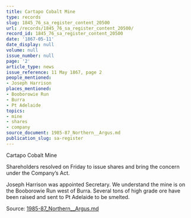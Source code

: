 ```yaml
---
title: Cartapo Cobalt Mine
type: records
slug: 1845_76_sa_register_content_20500
url: /records/1845_76_sa_register_content_20500/
record_id: 1845_76_sa_register_content_20500
date: '1867-05-11'
date_display: null
volume: null
issue_number: null
page: '2'
article_type: news
issue_reference: 11 May 1867, page 2
people_mentioned:
- Joseph Harrison
places_mentioned:
- Booborowie Run
- Burra
- Pt Adelaide
topics:
- mine
- shares
- company
source_document: 1985-87_Northern__Argus.md
publication_slug: sa-register
---
```


Cartapo Cobalt Mine

Shareholders resolved on Friday to issue shares and bring the concern under the Company’s Act.

Joseph Harrison was appointed Secretary.  We understand the mine is on the Booborowie Run west of Burra.  Several tons of high grade ore have been raised and sent to Pt Adelaide to be smelted.

Source: [1985-87_Northern__Argus.md](/downloads/markdown/1985-87_Northern__Argus.md)
